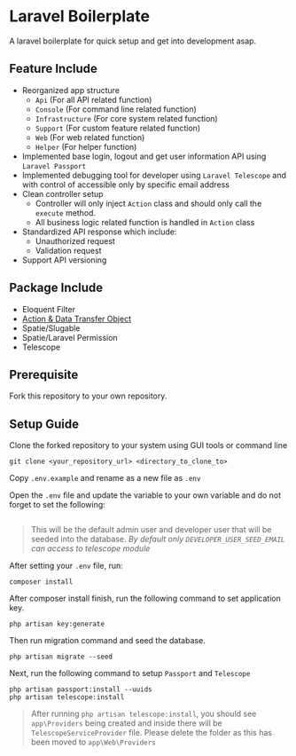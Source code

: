 # Laravel Boilerplate
A laravel boilerplate for quick setup and get into development asap.

## Feature Include
- Reorganized app structure
	- `Api` (For all API related function)
	- `Console` (For command line related function)
	- `Infrastructure` (For core system related function)
	- `Support` (For custom feature related function)
	- `Web` (For web related function)
    - `Helper` (For helper function)
- Implemented base login, logout and get user information API using `Laravel Passport`
- Implemented debugging tool for developer using `Laravel Telescope` and with control of accessible only by specific email address
- Clean controller setup
	- Controller will only inject `Action` class and should only call the `execute` method.
	- All business logic related function is handled in `Action` class
- Standardized API response which include:
	- Unauthorized request
	- Validation request
- Support API versioning

## Package Include
<!--
- Enum
- Passport -->
- Eloquent Filter
- [Action & Data Transfer Object](https://github.com/mazfreelance/laravel-command-generator)
- Spatie/Slugable
- Spatie/Laravel Permission
- Telescope

## Prerequisite
Fork this repository to your own repository.

## Setup Guide
Clone the forked repository to your system using GUI tools or command line 
```
git clone <your_repository_url> <directory_to_clone_to>
```

Copy `.env.example` and rename as a new file as `.env`

Open the `.env` file and update the variable to your own variable and do not forget to set the following:
```

```
>This will be the default admin user and developer user that will be seeded into the database.
*By default only `DEVELOPER_USER_SEED_EMAIL` can access to telescope module*

After setting your `.env` file, run: 
```
composer install
```

After composer install finish, run the following command to set application key.
```
php artisan key:generate
```

Then run migration command and seed the database.
```
php artisan migrate --seed
```

Next, run the following command to setup `Passport` and `Telescope`
```
php artisan passport:install --uuids
php artisan telescope:install
```
> After running ```php artisan telescope:install```, you should see `app\Providers` being created and inside there will be `TelescopeServiceProvider` file. Please delete the folder as this has been moved to `app\Web\Providers`
